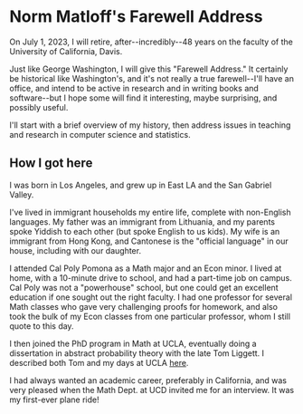 
# Norm Matloff's Farewell Address

On July 1, 2023, I will retire, after--incredibly--48 years on the
faculty of the University of California, Davis.

Just like George Washington, I will give this "Farewell Address."  It
certainly be historical like Washington's, and it's not really a true
farewell--I'll have an office, and intend to be active in research and
in writing books and software--but I hope some will find it interesting,
maybe surprising, and possibly useful.

I'll start with a brief overview of my history, then address issues in
teaching and research in computer science and statistics.

## How I  got here

I was born in Los Angeles, and grew up in East LA and the San Gabriel
Valley.  

I've lived in immigrant households my entire life, complete with
non-English languages.  My father was an immigrant from Lithuania, and
my parents spoke Yiddish to each other (but spoke English to us kids).
My wife is an immigrant from Hong Kong, and Cantonese is the "official
language" in our house, including with our daughter.

I attended Cal Poly Pomona as a Math major and an Econ minor.  I lived
at home, with a 10-minute drive to school, and had a part-time job on
campus.  Cal Poly was not a "powerhouse" school, but one could get an
excellent education if one sought out the right faculty.  I had one
professor for several Math classes who gave very challenging proofs for
homework, and also took the bulk of my Econ classes from one particular
professor, whom I still quote to this day.

I then joined the PhD program in Math at UCLA, eventually doing a
dissertation in abstract probability theory with the late Tom Liggett.
I described both Tom and my days at UCLA
[here](https://tinyurl.com/ynyarcye).

I had always wanted an academic career, preferably in California, and
was very pleased when the Math Dept. at UCD invited me for an interview.
It was my first-ever plane ride!


